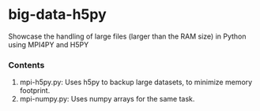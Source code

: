 # big-data-h5py
Showcase the handling of large files (larger than the RAM size) in Python using MPI4PY and H5PY 

### Contents

1. mpi-h5py.py: Uses h5py to backup large datasets, to minimize memory footprint.
2. mpi-numpy.py: Uses numpy arrays for the same task. 

